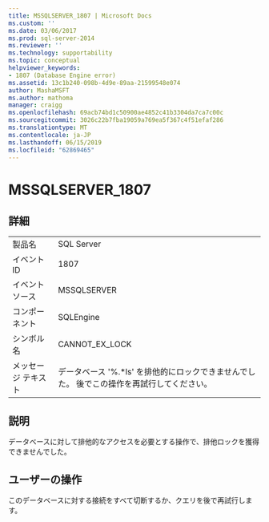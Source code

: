 ```yaml
---
title: MSSQLSERVER_1807 | Microsoft Docs
ms.custom: ''
ms.date: 03/06/2017
ms.prod: sql-server-2014
ms.reviewer: ''
ms.technology: supportability
ms.topic: conceptual
helpviewer_keywords:
- 1807 (Database Engine error)
ms.assetid: 13c1b240-098b-4d9e-89aa-21599548e074
author: MashaMSFT
ms.author: mathoma
manager: craigg
ms.openlocfilehash: 69acb74bd1c50900ae4852c41b3304da7ca7c00c
ms.sourcegitcommit: 3026c22b7fba19059a769ea5f367c4f51efaf286
ms.translationtype: MT
ms.contentlocale: ja-JP
ms.lasthandoff: 06/15/2019
ms.locfileid: "62869465"
---
```

# <a name="mssqlserver1807"></a>MSSQLSERVER_1807
    
## <a name="details"></a>詳細  
  
|||  
|-|-|  
|製品名|SQL Server|  
|イベント ID|1807|  
|イベント ソース|MSSQLSERVER|  
|コンポーネント|SQLEngine|  
|シンボル名|CANNOT_EX_LOCK|  
|メッセージ テキスト|データベース '%.*ls' を排他的にロックできませんでした。 後でこの操作を再試行してください。|  
  
## <a name="explanation"></a>説明  
 データベースに対して排他的なアクセスを必要とする操作で、排他ロックを獲得できませんでした。  
  
## <a name="user-action"></a>ユーザーの操作  
 このデータベースに対する接続をすべて切断するか、クエリを後で再試行します。  
  
  
